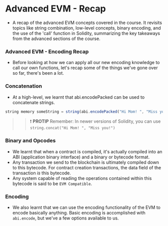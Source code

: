 # Advanced EVM - Recap
- A recap of the advanced EVM concepts covered in the course. It revisits topics like string combination, low-level concepts, binary encoding, and the use of the 'call' function in Solidity, summarizing the key takeaways from the advanced sections of the course.

### Advanced EVM - Encoding Recap
- Before looking at how we can apply all our new encoding knowledge to call our own functions, let's recap some of the things we've gone over so far, there's been a lot.

### Concatenation
- At a high-level, we learnt that abi.encodePacked can be used to concatenate strings.

```js
string memory someString = string(abi.encodePacked("Hi Mom! ", "Miss you!"))
```

>>❗ **PROTIP** Remember: In newer versions of Solidity, you can use `string.concat("Hi Mom! ", "Miss you!")`

### Binary and Opcodes
- We learnt that when a contract is compiled, it's actually compiled into an ABI (application binary interface) and a binary or bytecode format.
- Any transaction we send to the blockchain is ultimately compiled down to this bytecode. For contract creation transactions, the data field of the transaction _is_ this bytecode.
- Any system capable of reading the operations contained within this bytecode is said to be `EVM Compatible`.

### Encoding
- We also learnt that we can use the encoding functionality of the EVM to encode basically anything. Basic encoding is accomplished with `abi.encode`, but we've a few options available to us.
